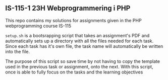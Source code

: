 ## IS-115-1 23H Webprogrammering i PHP

This repo contains my solutions for assignments given in the PHP webprogramming course IS-115

`setup.sh` is a bootsrapping script that takes an assignment's PDF and automatically sets up a directory with all the files needed for each task. Since each task has it's own file, the task name will automatically be written into the file.

The purpose of this script so save time by not having to copy the template used in the previous task or assignment, onto the next. With this script, once is able to fully focus on the tasks and the learning objectives
